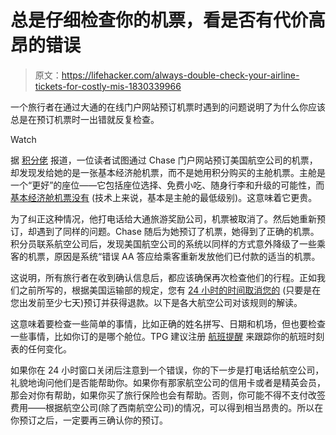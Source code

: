 # 总是仔细检查你的机票，看是否有代价高昂的错误

> 原文：<https://lifehacker.com/always-double-check-your-airline-tickets-for-costly-mis-1830339966>

一个旅行者在通过大通的在线门户网站预订机票时遇到的问题说明了为什么你应该总是在预订机票时一出错就反复检查。

Watch

据 [积分佬](https://thepointsguy.com/news/check-your-airline-ticket-to-ensure-you-werent-involuntarily-downgraded/) 报道，一位读者试图通过 Chase 门户网站预订美国航空公司的机票，却发现发给她的是一张基本经济舱机票，而不是她用积分购买的主舱机票。主舱是一个“更好”的座位——它包括座位选择、免费小吃、随身行李和升级的可能性，而 [基本经济舱机票没有](https://thepointsguy.com/guide/how-to-survive-basic-economy-on-american-airlines/) (技术上来说，基本是主舱的最低级别)。这意味着它更贵。

为了纠正这种情况，他打电话给大通旅游奖励公司，机票被取消了。然后她重新预订，却遇到了同样的问题。Chase 随后为她预订了机票，她得到了正确的机票。积分员联系航空公司后，发现美国航空公司的系统以同样的方式意外降级了一些乘客的机票，原因是系统“错误 AA 答应给乘客重新发放他们已付款的适当的机票。

这说明，所有旅行者在收到确认信息后，都应该确保再次检查他们的行程。正如我们之前所写的，根据美国运输部的规定，您有 [24 小时的时间取消您的](https://twocents.lifehacker.com/cancel-a-flight-for-free-with-the-24-hour-rule-1828627155) (只要是在您出发前至少七天)预订并获得退款。以下是各大航空公司对该规则的解读。

这意味着要检查一些简单的事情，比如正确的姓名拼写、日期和机场，但也要检查一些事情，比如你订的是哪个舱位。TPG 建议注册 [航班提醒](https://www.expertflyer.com/) 来跟踪你的航班时刻表的任何变化。

如果你在 24 小时窗口关闭后注意到一个错误，你的下一步是打电话给航空公司，礼貌地询问他们是否能帮助你。如果你有那家航空公司的信用卡或者是精英会员，那会对你有帮助，如果你买了旅行保险也会有帮助。否则，你可能不得不支付改签费用——根据航空公司(除了西南航空公司)的情况，可以得到相当昂贵的。所以在你预订之后，一定要再三确认你的预订。
